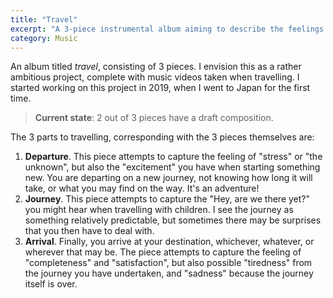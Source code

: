 ```yaml
---
title: "Travel"
excerpt: "A 3-piece instrumental album aiming to describe the feelings I have when travelling."
category: Music
---
```


An album titled _travel_, consisting of 3 pieces.
I envision this as a rather ambitious project, complete with music videos taken when travelling.
I started working on this project in 2019, when I went to Japan for the first time.

> **Current state**: 2 out of 3 pieces have a draft composition.

The 3 parts to travelling, corresponding with the 3 pieces themselves are:

1. **Departure**.
   This piece attempts to capture the feeling of "stress" or "the unknown",
   but also the "excitement" you have when starting something new.
   You are departing on a new journey, not knowing how long it will take, or what you may find on the way.
   It's an adventure!
2. **Journey**.
   This piece attempts to capture the "Hey, are we there yet?" you might hear when travelling with children.
   I see the journey as something relatively predictable, but sometimes there may be surprises that you then have to deal with.
3. **Arrival**.
   Finally, you arrive at your destination, whichever, whatever, or wherever that may be.
   The piece attempts to capture the feeling of "completeness" and "satisfaction", but
   also possible "tiredness" from the journey you have undertaken, and "sadness" because the journey itself is over.